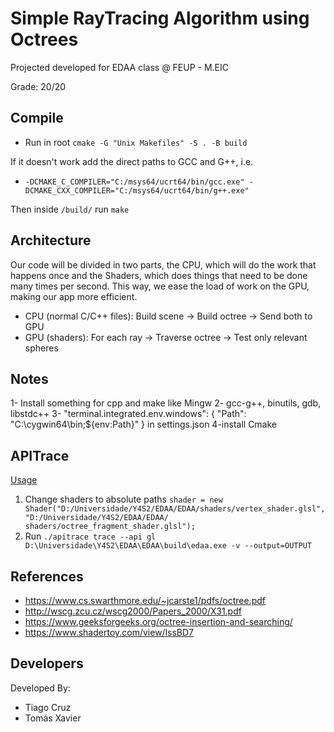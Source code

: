 # Simple RayTracing Algorithm using Octrees

Projected developed for EDAA class @ FEUP - M.EIC

Grade: 20/20

## Compile

- Run in root ``cmake -G "Unix Makefiles" -S . -B build``

If it doesn't work add the direct paths to GCC and G++, i.e.
-  ``-DCMAKE_C_COMPILER="C:/msys64/ucrt64/bin/gcc.exe" -DCMAKE_CXX_COMPILER="C:/msys64/ucrt64/bin/g++.exe"``

Then inside ``/build/`` run ```make```

## Architecture

Our code will be divided in two parts, the CPU, which will do the work that happens once and the Shaders, which does things that need to be done many times per second.
This way, we ease the load of work on the GPU, making our app more efficient.

- CPU (normal C/C++ files): Build scene -> Build octree -> Send both to GPU
- GPU (shaders): For each ray -> Traverse octree -> Test only relevant spheres

## Notes 

1- Install something for cpp and make like Mingw
2- gcc-g++, binutils, gdb, libstdc++
3- "terminal.integrated.env.windows": {
        "Path": "C:\\cygwin64\\bin;${env:Path}"
    } in settings.json
4-install Cmake

## APITrace 

[Usage](https://github.com/apitrace/apitrace/blob/master/docs/USAGE.markdown)

1. Change shaders to absolute paths ```shader = new Shader("D:/Universidade/Y4S2/EDAA/EDAA/shaders/vertex_shader.glsl", "D:/Universidade/Y4S2/EDAA/EDAA/ shaders/octree_fragment_shader.glsl");```
2. Run ```./apitrace trace --api gl D:\Universidade\Y4S2\EDAA\EDAA\build\edaa.exe -v --output=OUTPUT```



## References

- https://www.cs.swarthmore.edu/~jcarste1/pdfs/octree.pdf
- http://wscg.zcu.cz/wscg2000/Papers_2000/X31.pdf
- https://www.geeksforgeeks.org/octree-insertion-and-searching/
- https://www.shadertoy.com/view/lssBD7

## Developers

Developed By:
- Tiago Cruz
- Tomás Xavier
